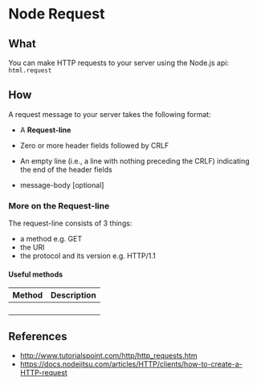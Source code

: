 # Node Request

## What

You can make HTTP requests to your server using the Node.js api: ```html.request```

## How

A request message to your server takes the following format:


* A __Request-line__

* Zero or more header fields followed by CRLF

* An empty line (i.e., a line with nothing preceding the CRLF)
indicating the end of the header fields

* message-body [optional]

### More on the Request-line

The request-line consists of 3 things:
 - a method e.g. GET
 - the URI
 - the protocol and its version e.g. HTTP/1.1

#### Useful methods

| Method  | Description  |
|---|---|
|   |   |
|   |   |
|   |   |
|   |   |

## References

* http://www.tutorialspoint.com/http/http_requests.htm
* https://docs.nodejitsu.com/articles/HTTP/clients/how-to-create-a-HTTP-request
